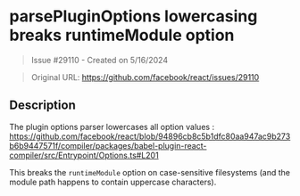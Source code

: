 # parsePluginOptions lowercasing breaks runtimeModule option

> Issue #29110 - Created on 5/16/2024

> Original URL: https://github.com/facebook/react/issues/29110

## Description

The plugin options parser lowercases all option values : https://github.com/facebook/react/blob/94896cb8c5b1dfc80aa947ac9b273b6b9447571f/compiler/packages/babel-plugin-react-compiler/src/Entrypoint/Options.ts#L201

This breaks the `runtimeModule` option on case-sensitive filesystems (and the module path happens to contain uppercase characters). 
